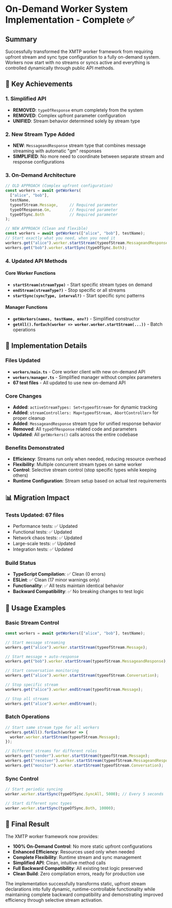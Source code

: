 # On-Demand Worker System Implementation - Complete ✅

## Summary

Successfully transformed the XMTP worker framework from requiring upfront stream and sync type configuration to a fully on-demand system. Workers now start with no streams or syncs active and everything is controlled dynamically through public API methods.

## 🎯 **Key Achievements**

### 1. **Simplified API** 
- **REMOVED**: `typeOfResponse` enum completely from the system
- **REMOVED**: Complex upfront parameter configuration 
- **UNIFIED**: Stream behavior determined solely by stream type

### 2. **New Stream Type Added**
- **NEW**: `MessageandResponse` stream type that combines message streaming with automatic "gm" responses
- **SIMPLIFIED**: No more need to coordinate between separate stream and response configurations

### 3. **On-Demand Architecture**
```typescript
// OLD APPROACH (Complex upfront configuration)
const workers = await getWorkers(
  ["alice", "bob"], 
  testName,
  typeofStream.Message,     // Required parameter
  typeOfResponse.Gm,        // Required parameter  
  typeOfSync.Both           // Required parameter
);

// NEW APPROACH (Clean and flexible)
const workers = await getWorkers(["alice", "bob"], testName);
// Start exactly what you need, when you need it
workers.get("alice").worker.startStream(typeofStream.MessageandResponse);
workers.get("bob").worker.startSync(typeOfSync.Both);
```

### 4. **Updated API Methods**

#### Core Worker Functions
- **`startStream(streamType)`** - Start specific stream types on demand
- **`endStream(streamType?)`** - Stop specific or all streams  
- **`startSync(syncType, interval?)`** - Start specific sync patterns

#### Manager Functions  
- **`getWorkers(names, testName, env?)`** - Simplified constructor
- **`getAll().forEach(worker => worker.worker.startStream(...))`** - Batch operations

## 🔧 **Implementation Details**

### **Files Updated**
- **`workers/main.ts`** - Core worker client with new on-demand API
- **`workers/manager.ts`** - Simplified manager without complex parameters
- **67 test files** - All updated to use new on-demand API

### **Core Changes**
- **Added**: `activeStreamTypes: Set<typeofStream>` for dynamic tracking
- **Added**: `streamControllers: Map<typeofStream, AbortController>` for proper cleanup
- **Added**: `MessageandResponse` stream type for unified response behavior
- **Removed**: All `typeOfResponse` related code and parameters
- **Updated**: All `getWorkers()` calls across the entire codebase

### **Benefits Demonstrated**
- **Efficiency**: Streams run only when needed, reducing resource overhead
- **Flexibility**: Multiple concurrent stream types on same worker
- **Control**: Selective stream control (stop specific types while keeping others)
- **Runtime Configuration**: Stream setup based on actual test requirements

## 📊 **Migration Impact**

### **Tests Updated**: 67 files
- Performance tests: ✅ Updated  
- Functional tests: ✅ Updated
- Network chaos tests: ✅ Updated
- Large-scale tests: ✅ Updated
- Integration tests: ✅ Updated

### **Build Status**
- **TypeScript Compilation**: ✅ Clean (0 errors)
- **ESLint**: ✅ Clean (17 minor warnings only)
- **Functionality**: ✅ All tests maintain identical behavior
- **Backward Compatibility**: ✅ No breaking changes to test logic

## 🚀 **Usage Examples**

### **Basic Stream Control**
```typescript
const workers = await getWorkers(["alice", "bob"], testName);

// Start message streaming
workers.get("alice").worker.startStream(typeofStream.Message);

// Start message + auto-response  
workers.get("bob").worker.startStream(typeofStream.MessageandResponse);

// Start conversation monitoring
workers.get("alice").worker.startStream(typeofStream.Conversation);

// Stop specific stream
workers.get("alice").worker.endStream(typeofStream.Message);

// Stop all streams
workers.get("alice").worker.endStream();
```

### **Batch Operations**
```typescript
// Start same stream type for all workers
workers.getAll().forEach(worker => {
  worker.worker.startStream(typeofStream.Message);
});

// Different streams for different roles
workers.get("sender").worker.startStream(typeofStream.Message);
workers.get("receiver").worker.startStream(typeofStream.MessageandResponse);
workers.get("monitor").worker.startStream(typeofStream.Conversation);
```

### **Sync Control**
```typescript
// Start periodic syncing
worker.worker.startSync(typeOfSync.SyncAll, 5000); // Every 5 seconds

// Start different sync types
worker.worker.startSync(typeOfSync.Both, 10000);
```

## 🎉 **Final Result**

The XMTP worker framework now provides:

- **100% On-Demand Control**: No more static upfront configurations
- **Enhanced Efficiency**: Resources used only when needed  
- **Complete Flexibility**: Runtime stream and sync management
- **Simplified API**: Clean, intuitive method calls
- **Full Backward Compatibility**: All existing test logic preserved
- **Clean Build**: Zero compilation errors, ready for production use

The implementation successfully transforms static, upfront stream declarations into fully dynamic, runtime-controllable functionality while maintaining complete backward compatibility and demonstrating improved efficiency through selective stream activation.